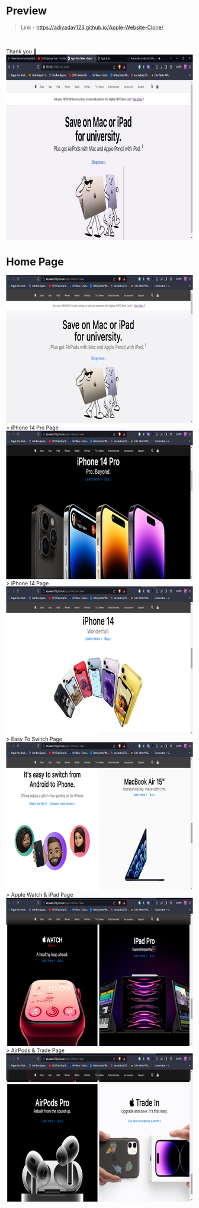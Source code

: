 # Preview
> Link - https://adiyadav123.github.io/Apple-Website-Clone/
<br> 
<br> Thank you 🍪
<img src="/assets/preview.png" alt="Preview" width="100%" height="500">

# Home Page 
<img src="./assets/readme/first_page.png" width="100%" height="400px">
<br>
> iPhone 14 Pro Page 
<br>
<img src="./assets/readme/second_page.png" width="100%" height="400px">
<br>
> iPhone 14 Page
<img src="./assets/readme/third_page.png" width="100%" height="400px">
<br>
> Easy To Switch Page
<img src="./assets/readme/fourth_page.png" width="100%" height="400px">
<br>
> Apple Watch & iPad Page
<img src="./assets/readme/fifth_page.png" width="100%" height="400px">
<br>
> AirPods & Trade Page
<img src="./assets/readme/sixth_page.png" width="100%" height="400px">